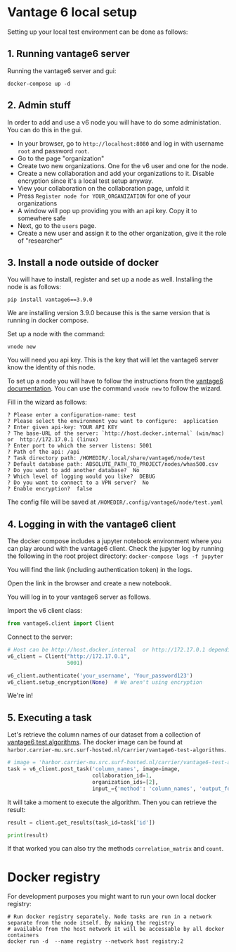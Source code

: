 # Vantage 6 local setup

Setting up your local test environment can be done as follows:

## 1. Running vantage6 server

Running the vantage6 server and gui:

```shell script
docker-compose up -d
```

## 2. Admin stuff

In order to add and use a v6 node you will have to do some administation. You can do this in the
gui.

- In your browser, go to `http://localhost:8080` and log in with username `root` and
  password `root`.
- Go to the page "organization"
- Create two new organizations. One for the v6 user and one for the node.
- Create a new collaboration and add your organizations to it. Disable encryption since it's a local
  test setup anyway.
- View your collaboration on the collaboration page, unfold it
- Press `Register node for YOUR_ORGANIZATION` for one of your organizations
- A window will pop up providing you with an api key. Copy it to somewhere safe
- Next, go to the `users` page.
- Create a new user and assign it to the other organization, give it the role of "researcher"

## 3. Install a node outside of docker

You will have to install, register and set up a node as well.
Installing the node is as follows:

```shell script
pip install vantage6==3.9.0
```

We are installing version 3.9.0 because this is the same version that is running in docker compose.

Set up a node with the command:

```shell
vnode new
```

You will need you api key. This is the key that will let the vantage6 server know the identity of
this node.

To set up a node you will have to follow the instructions from
the [vantage6 documentation](https://docs.vantage6.ai/en/main/use/node.html#use-node). You can use
the command `vnode new` to follow the wizard.

Fill in the wizard as follows:

```shell
? Please enter a configuration-name: test                                                     
? Please select the environment you want to configure:  application                           
? Enter given api-key: YOUR API KEY                                  
? The base-URL of the server: `http://host.docker.internal` (win/mac) or  http://172.17.0.1 (linux)
? Enter port to which the server listens: 5001                                                
? Path of the api: /api                                                                       
? Task directory path: /HOMEDIR/.local/share/vantage6/node/test                           
? Default database path: ABSOLUTE_PATH_TO_PROJECT/nodes/whas500.csv                                                    
? Do you want to add another database?  No                                                    
? Which level of logging would you like?  DEBUG                                               
? Do you want to connect to a VPN server?  No                                                 
? Enable encryption?  false 
```

The config file will be saved at `/HOMEDIR/.config/vantage6/node/test.yaml`

## 4. Logging in with the vantage6 client

The docker compose includes a jupyter notebook environment where you can play around with the
vantage6 client.
Check the jupyter log by running the following in the root project directory:
```docker-compose logs -f jupyter```

You will find the link (including authentication token) in the logs.

Open the link in the browser and create a new notebook.

You will log in to your vantage6 server as follows.

Import the v6 client class:

```python
from vantage6.client import Client
```

Connect to the server:

```python
# Host can be http://host.docker.internal  or http://172.17.0.1 depending on your system.
v6_client = Client("http://172.17.0.1",
                   5001)  
```

```python
v6_client.authenticate('your_username', 'Your_password123')
v6_client.setup_encryption(None)  # We aren't using encryption
```

We're in!

## 5. Executing a task

Let's retrieve the column names of our dataset from a collection
of [vantage6 test algorithms](https://github.com/CARRIER-project/vantage6-test-algorithms).
The docker image can be found
at `harbor.carrier-mu.src.surf-hosted.nl/carrier/vantage6-test-algorithms`.

```python
# image = 'harbor.carrier-mu.src.surf-hosted.nl/carrier/vantage6-test-algorithms'
task = v6_client.post_task('column_names', image=image,
                           collaboration_id=1,
                           organization_ids=[2],
                           input_={'method': 'column_names', 'output_format':'json'})
```
It will take a moment to execute the algorithm. Then you can retrieve the result:

```python
result = client.get_results(task_id=task['id'])

print(result)
```
If that worked you can also try the methods `correlation_matrix` and `count`.

# Docker registry

For development purposes you might want to run your own local docker registry:

```
# Run docker registry separately. Node tasks are run in a network separate from the node itself. By making the registry
# available from the host network it will be accessable by all docker containers
docker run -d  --name registry --network host registry:2
```
